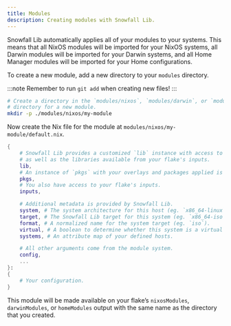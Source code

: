 ```yaml
---
title: Modules
description: Creating modules with Snowfall Lib.
---
```


Snowfall Lib automatically applies all of your modules to your systems. This means that
all NixOS modules will be imported for your NixOS systems, all Darwin modules will be
imported for your Darwin systems, and all Home Manager modules will be imported for your
Home configurations.

To create a new module, add a new directory to your `modules` directory.

:::note
Remember to run `git add` when creating new files!
:::

```bash
# Create a directory in the `modules/nixos`, `modules/darwin`, or `modules/home`
# directory for a new module.
mkdir -p ./modules/nixos/my-module
```

Now create the Nix file for the module at `modules/nixos/my-module/default.nix`.

```nix
{
    # Snowfall Lib provides a customized `lib` instance with access to your flake's library
    # as well as the libraries available from your flake's inputs.
    lib,
    # An instance of `pkgs` with your overlays and packages applied is also available.
    pkgs,
    # You also have access to your flake's inputs.
    inputs,

    # Additional metadata is provided by Snowfall Lib.
    system, # The system architecture for this host (eg. `x86_64-linux`).
    target, # The Snowfall Lib target for this system (eg. `x86_64-iso`).
    format, # A normalized name for the system target (eg. `iso`).
    virtual, # A boolean to determine whether this system is a virtual target using nixos-generators.
    systems, # An attribute map of your defined hosts.

    # All other arguments come from the module system.
    config,
    ...
}:
{
    # Your configuration.
}
```

This module will be made available on your flake’s `nixosModules`, `darwinModules`,
or `homeModules` output with the same name as the directory that you created.
